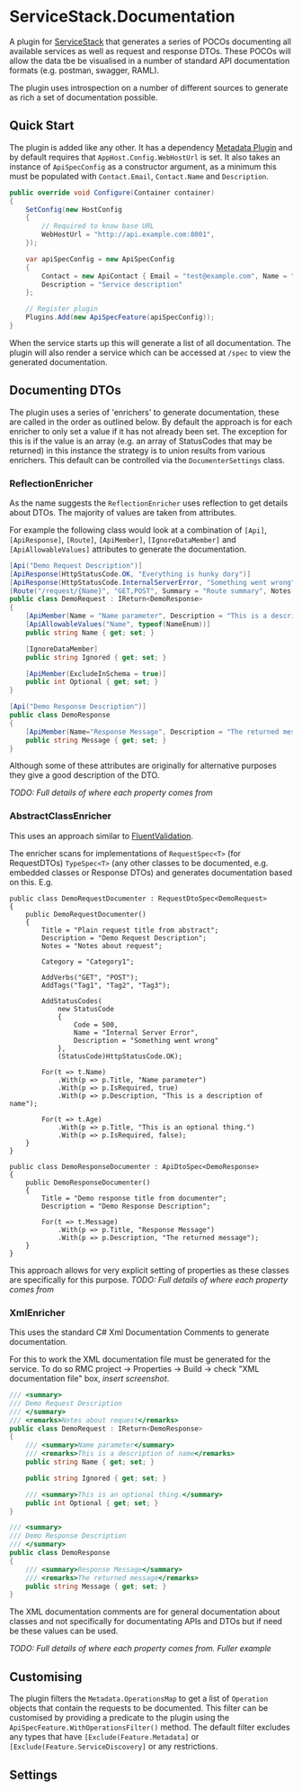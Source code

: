 # ServiceStack.Documentation

A plugin for [ServiceStack](https://servicestack.net/) that generates a series of POCOs documenting all available services as well as request and response DTOs. These POCOs will allow the data tbe be visualised in a number of standard API documentation formats (e.g. postman, swagger, RAML).

The plugin uses introspection on a number of different sources to generate as rich a set of documentation possible.

## Quick Start

The plugin is added like any other. It has a dependency [Metadata Plugin](https://github.com/ServiceStack/ServiceStack/wiki/Metadata-page) and by default requires that `AppHost.Config.WebHostUrl` is set. It also takes an instance of `ApiSpecConfig` as a constructor argument, as a minimum this must be populated with `Contact.Email`, `Contact.Name` and `Description`.
```csharp
public override void Configure(Container container)
{
    SetConfig(new HostConfig
    {
        // Required to know base URL
        WebHostUrl = "http://api.example.com:8001",
    });

	var apiSpecConfig = new ApiSpecConfig
    {
        Contact = new ApiContact { Email = "test@example.com", Name = "Joe Bloggs" },
        Description = "Service description"
    };

	// Register plugin
	Plugins.Add(new ApiSpecFeature(apiSpecConfig));
}
```

When the service starts up this will generate a list of all documentation. The plugin will also render a service which can be accessed at `/spec` to view the generated documentation.

## Documenting DTOs
The plugin uses a series of 'enrichers' to generate documentation, these are called in the order as outlined below. By default the approach is for each enricher to only set a value if it has not already been set. The exception for this is if the value is an array (e.g. an array of StatusCodes that may be returned) in this instance the strategy is to union results from various enrichers. This default can be controlled via the `DocumenterSettings` class.

### ReflectionEnricher
As the name suggests the `ReflectionEnricher` uses reflection to get details about DTOs. The majority of values are taken from attributes.

For example the following class would look at a combination of `[Api]`, `[ApiResponse]`, `[Route]`, `[ApiMember]`, `[IgnoreDataMember]` and `[ApiAllowableValues]` attributes to generate the documentation.

```csharp
[Api("Demo Request Description")]
[ApiResponse(HttpStatusCode.OK, "Everything is hunky dory")]
[ApiResponse(HttpStatusCode.InternalServerError, "Something went wrong")]
[Route("/request/{Name}", "GET,POST", Summary = "Route summary", Notes = "Notes about request")]
public class DemoRequest : IReturn<DemoResponse>
{
    [ApiMember(Name = "Name parameter", Description = "This is a description of name", ParameterType = "body", DataType = "string", IsRequired = true)]
    [ApiAllowableValues("Name", typeof(NameEnum))]
    public string Name { get; set; }

    [IgnoreDataMember]
    public string Ignored { get; set; }

    [ApiMember(ExcludeInSchema = true)]
    public int Optional { get; set; }
}

[Api("Demo Response Description")]
public class DemoResponse
{
	[ApiMember(Name="Response Message", Description = "The returned message")]
	public string Message { get; set; }
}
```
Although some of these attributes are originally for alternative purposes they give a good description of the DTO.

_TODO: Full details of where each property comes from_

### AbstractClassEnricher
This uses an approach similar to [FluentValidation](https://github.com/ServiceStack/ServiceStack/wiki/Validation#fluentvalidation-for-request-dtos). 

The enricher scans for implementations of `RequestSpec<T>` (for RequestDTOs) `TypeSpec<T>` (any other classes to be documented, e.g. embedded classes or Response DTOs) and generates documentation based on this. E.g.

```charp
public class DemoRequestDocumenter : RequestDtoSpec<DemoRequest>
{
    public DemoRequestDocumenter()
    {
        Title = "Plain request title from abstract";
        Description = "Demo Request Description";
        Notes = "Notes about request";

        Category = "Category1";

        AddVerbs("GET", "POST");
        AddTags("Tag1", "Tag2", "Tag3");

        AddStatusCodes(
            new StatusCode
            {
                Code = 500,
                Name = "Internal Server Error",
                Description = "Something went wrong"
            },
            (StatusCode)HttpStatusCode.OK);

        For(t => t.Name)
            .With(p => p.Title, "Name parameter")
            .With(p => p.IsRequired, true)
            .With(p => p.Description, "This is a description of name");

        For(t => t.Age)
            .With(p => p.Title, "This is an optional thing.")
            .With(p => p.IsRequired, false);
    }
}

public class DemoResponseDocumenter : ApiDtoSpec<DemoResponse>
{
    public DemoResponseDocumenter()
    {
        Title = "Demo response title from documenter";
        Description = "Demo Response Description";
		
		For(t => t.Message)
			.With(p => p.Title, "Response Message")
            .With(p => p.Description, "The returned message");
    }
}
```
This approach allows for very explicit setting of properties as these classes are specifically for this purpose.
_TODO: Full details of where each property comes from_

### XmlEnricher
This uses the standard C# Xml Documentation Comments to generate documentation. 

For this to work the XML documentation file must be generated for the service. To do so RMC project -> Properties -> Build -> check "XML documentation file" box, _insert screenshot_.

```csharp
/// <summary>
/// Demo Request Description
/// </summary>
/// <remarks>Notes about request</remarks>
public class DemoRequest : IReturn<DemoResponse>
{
	/// <summary>Name parameter</summary>
	/// <remarks>This is a description of name</remarks>
    public string Name { get; set; }

    public string Ignored { get; set; }

    /// <summary>This is an optional thing.</summary>
    public int Optional { get; set; }
}

/// <summary>
/// Demo Response Description
/// </summary>
public class DemoResponse
{
	/// <summary>Response Message</summary>
	/// <remarks>The returned message</remarks>
	public string Message { get; set; }
}
```

The XML documentation comments are for general documentation about classes and not specifically for documentating APIs and DTOs but if need be these values can be used.

_TODO: Full details of where each property comes from. Fuller example_

## Customising
The plugin filters the `Metadata.OperationsMap` to get a list of `Operation` objects that contain the requests to be documented. This filter can be customised by providing a predicate to the plugin using the `ApiSpecFeature.WithOperationsFilter()` method. The default filter excludes any types that have `[Exclude(Feature.Metadata]` or `[Exclude(Feature.ServiceDiscovery]` or any restrictions.



## Settings